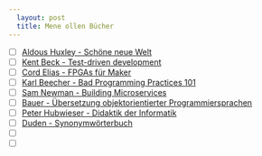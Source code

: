 ```yaml
---
  layout: post
  title: Mene ollen Bücher
---
```

 * [ ] [Aldous Huxley - Schöne neue Welt](#todo)
 * [ ] [Kent Beck - Test-driven development](#todo)
 * [ ] [Cord Elias - FPGAs für Maker](#todo)
 * [ ] [Karl Beecher - Bad Programming Practices 101](#todo)
 * [ ] [Sam Newman - Building Microservices](#todo)
 * [ ] [Bauer - Übersetzung objektorientierter Programmiersprachen](#todo)
 * [ ] [Peter Hubwieser - Didaktik der Informatik](#todo)
 * [ ] [Duden - Synonymwörterbuch](#todo)
 * [ ] [](#todo)
 * [ ] [](#todo)
